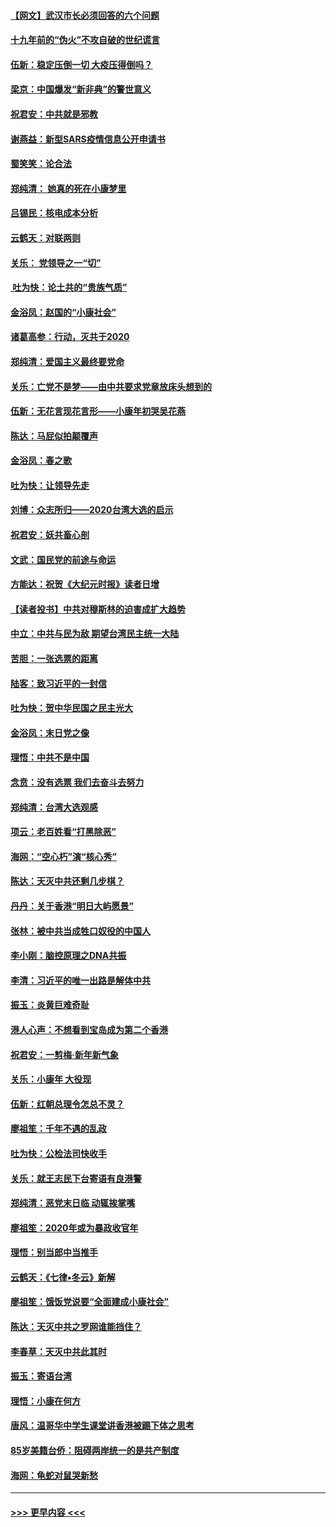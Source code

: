 #### [【网文】武汉市长必须回答的六个问题](../pages/nsc993/n11813848.md?t=01230731) 
#### [十九年前的“伪火”不攻自破的世纪谎言](../pages/nsc993/n11813238.md?t=01230731) 
#### [伍新：稳定压倒一切 大疫压得倒吗？](../pages/nsc993/n11812634.md?t=01230731) 
#### [梁京：中国爆发“新非典”的警世意义](../pages/nsc993/n11812554.md?t=01230731) 
#### [祝君安：中共就是邪教](../pages/nsc993/n11812431.md?t=01230731) 
#### [谢燕益：新型SARS疫情信息公开申请书](../pages/nsc993/n11808840.md?t=01230731) 
#### [蜀笑笑：论合法](../pages/nsc993/n11808064.md?t=01230731) 
#### [郑纯清： 她真的死在小康梦里](../pages/nsc993/n11806623.md?t=01230731) 
#### [吕锡民：核电成本分析](../pages/nsc993/n11806284.md?t=01230731) 
#### [云鹤天：对联两则](../pages/nsc993/n11805957.md?t=01230731) 
#### [关乐： 党领导之一“切”](../pages/nsc993/n11804505.md?t=01230731) 
#### [ 吐为快：论土共的“贵族气质”](../pages/nsc993/n11804490.md?t=01230731) 
#### [金浴凤：赵国的“小康社会”](../pages/nsc993/n11804452.md?t=01230731) 
#### [诸葛高参：行动，灭共于2020](../pages/nsc993/n11804120.md?t=01230731) 
#### [郑纯清：爱国主义最终要党命](../pages/nsc993/n11802197.md?t=01230731) 
#### [关乐：亡党不是梦——由中共要求党章放床头想到的](../pages/nsc993/n11802156.md?t=01230731) 
#### [伍新：无花言现花言形——小康年初哭吴花燕](../pages/nsc993/n11800044.md?t=01230731) 
#### [陈达：马屁似拍颠覆声](../pages/nsc993/n11800010.md?t=01230731) 
#### [金浴凤：春之歌](../pages/nsc993/n11797687.md?t=01230731) 
#### [吐为快：让领导先走](../pages/nsc993/n11797512.md?t=01230731) 
#### [刘博：众志所归——2020台湾大选的启示](../pages/nsc993/n11796878.md?t=01230731) 
#### [祝君安：妖共畜心剖](../pages/nsc993/n11794273.md?t=01230731) 
#### [文武：国民党的前途与命运](../pages/nsc993/n11794198.md?t=01230731) 
#### [方能达：祝贺《大纪元时报》读者日增](../pages/nsc993/n11793807.md?t=01230731) 
#### [【读者投书】中共对穆斯林的迫害成扩大趋势](../pages/nsc993/n11791371.md?t=01230731) 
#### [中立：中共与民为敌 期望台湾民主统一大陆](../pages/nsc993/n11790392.md?t=01230731) 
#### [苦胆：一张选票的距离](../pages/nsc993/n11788914.md?t=01230731) 
#### [陆客：致习近平的一封信](../pages/nsc993/n11788867.md?t=01230731) 
#### [吐为快：贺中华民国之民主光大](../pages/nsc993/n11788618.md?t=01230731) 
#### [金浴凤：末日党之像](../pages/nsc993/n11787475.md?t=01230731) 
#### [理悟：中共不是中国](../pages/nsc993/n11787463.md?t=01230731) 
#### [念贲：没有选票  我们去奋斗去努力](../pages/nsc993/n11787398.md?t=01230731) 
#### [郑纯清：台湾大选观感](../pages/nsc993/n11786210.md?t=01230731) 
#### [项云：老百姓看“打黑除恶”](../pages/nsc993/n11785398.md?t=01230731) 
#### [海网：“空心朽”演“核心秀”](../pages/nsc993/n11783874.md?t=01230731) 
#### [陈达：天灭中共还剩几步棋？](../pages/nsc993/n11783719.md?t=01230731) 
#### [丹丹：关于香港“明日大屿愿景”](../pages/nsc993/n11783273.md?t=01230731) 
#### [张林：被中共当成牲口奴役的中国人](../pages/nsc993/n11782397.md?t=01230731) 
#### [李小刚：脑控原理之DNA共振](../pages/nsc993/n11780962.md?t=01230731) 
#### [李清：习近平的唯一出路是解体中共](../pages/nsc993/n11780866.md?t=01230731) 
#### [振玉：炎黄巨难奇耻](../pages/nsc993/n11779632.md?t=01230731) 
#### [港人心声：不想看到宝岛成为第二个香港](../pages/nsc993/n11778817.md?t=01230731) 
#### [祝君安：一剪梅‧新年新气象](../pages/nsc993/n11776340.md?t=01230731) 
#### [关乐：小康年 大役现](../pages/nsc993/n11774213.md?t=01230731) 
#### [伍新：红朝总理令怎总不灵？](../pages/nsc993/n11770813.md?t=01230731) 
#### [廖祖笙：千年不遇的乱政](../pages/nsc993/n11770373.md?t=01230731) 
#### [吐为快：公检法司快收手](../pages/nsc993/n11770359.md?t=01230731) 
#### [关乐：就王志民下台寄语有良港警](../pages/nsc993/n11769903.md?t=01230731) 
#### [郑纯清：恶党末日临 动辄挨掌嘴](../pages/nsc993/n11769356.md?t=01230731) 
#### [廖祖笙：2020年或为暴政收官年](../pages/nsc993/n11768216.md?t=01230731) 
#### [理悟：别当郎中当推手](../pages/nsc993/n11768243.md?t=01230731) 
#### [云鹤天：《七律▪冬云》新解](../pages/nsc993/n11768204.md?t=01230731) 
#### [廖祖笙：饿饭党说要“全面建成小康社会”](../pages/nsc993/n11767482.md?t=01230731) 
#### [陈达：天灭中共之罗网谁能挡住？](../pages/nsc993/n11767465.md?t=01230731) 
#### [李春草：天灭中共此其时](../pages/nsc993/n11767452.md?t=01230731) 
#### [振玉：寄语台湾](../pages/nsc993/n11767432.md?t=01230731) 
#### [理悟：小康在何方](../pages/nsc993/n11767394.md?t=01230731) 
#### [唐风：温哥华中学生课堂讲香港被踢下体之思考](../pages/nsc993/n11766848.md?t=01230731) 
#### [85岁美籍台侨：阻碍两岸统一的是共产制度](../pages/nsc993/n11765043.md?t=01230731) 
#### [海网：龟蛇对鼠哭新愁](../pages/nsc993/n11764895.md?t=01230731) 

----
#### [ >>> 更早内容 <<< ](../indexes/nsc993-earlier.md)
